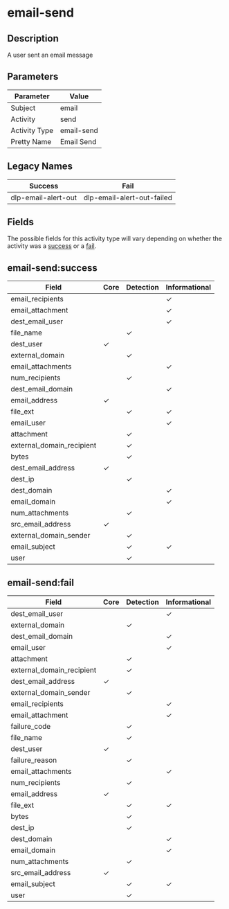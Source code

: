 email-send
==========

Description
-----------
A user sent an email message

Parameters
----------
| Parameter     | Value      |
| ------------- | ---------- |
| Subject       | email      |
| Activity      | send       |
| Activity Type | email-send |
| Pretty Name   | Email Send |

Legacy Names
------------
| Success                 | Fail                           |
| ----------------------- | ------------------------------ |
| dlp-email-alert-out<br> | dlp-email-alert-out-failed<br> |

Fields
------

The possible fields for this activity type will vary depending on whether the activity was a [success](#email-sendsuccess) or a [fail](#email-sendfail).


email-send:success
------------------

| Field                     | Core     | Detection | Informational |
| ------------------------- | -------- | --------- | ------------- |
| email_recipients          |          |           | &#10003;      |
| email_attachment          |          |           | &#10003;      |
| dest_email_user           |          |           | &#10003;      |
| file_name                 |          | &#10003;  |               |
| dest_user                 | &#10003; |           |               |
| external_domain           |          | &#10003;  |               |
| email_attachments         |          |           | &#10003;      |
| num_recipients            |          | &#10003;  |               |
| dest_email_domain         |          |           | &#10003;      |
| email_address             | &#10003; |           |               |
| file_ext                  |          | &#10003;  | &#10003;      |
| email_user                |          |           | &#10003;      |
| attachment                |          | &#10003;  |               |
| external_domain_recipient |          | &#10003;  |               |
| bytes                     |          | &#10003;  |               |
| dest_email_address        | &#10003; |           |               |
| dest_ip                   |          | &#10003;  |               |
| dest_domain               |          |           | &#10003;      |
| email_domain              |          |           | &#10003;      |
| num_attachments           |          | &#10003;  |               |
| src_email_address         | &#10003; |           |               |
| external_domain_sender    |          | &#10003;  |               |
| email_subject             |          | &#10003;  | &#10003;      |
| user                      |          | &#10003;  |               |

email-send:fail
---------------

| Field                     | Core     | Detection | Informational |
| ------------------------- | -------- | --------- | ------------- |
| dest_email_user           |          |           | &#10003;      |
| external_domain           |          | &#10003;  |               |
| dest_email_domain         |          |           | &#10003;      |
| email_user                |          |           | &#10003;      |
| attachment                |          | &#10003;  |               |
| external_domain_recipient |          | &#10003;  |               |
| dest_email_address        | &#10003; |           |               |
| external_domain_sender    |          | &#10003;  |               |
| email_recipients          |          |           | &#10003;      |
| email_attachment          |          |           | &#10003;      |
| failure_code              |          | &#10003;  |               |
| file_name                 |          | &#10003;  |               |
| dest_user                 | &#10003; |           |               |
| failure_reason            |          | &#10003;  |               |
| email_attachments         |          |           | &#10003;      |
| num_recipients            |          | &#10003;  |               |
| email_address             | &#10003; |           |               |
| file_ext                  |          | &#10003;  | &#10003;      |
| bytes                     |          | &#10003;  |               |
| dest_ip                   |          | &#10003;  |               |
| dest_domain               |          |           | &#10003;      |
| email_domain              |          |           | &#10003;      |
| num_attachments           |          | &#10003;  |               |
| src_email_address         | &#10003; |           |               |
| email_subject             |          | &#10003;  | &#10003;      |
| user                      |          | &#10003;  |               |